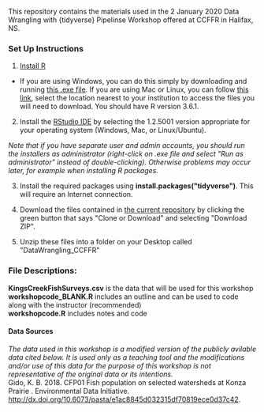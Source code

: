 This repository contains the materials used in the 2 January 2020 Data Wrangling with {tidyverse} Pipelinse Workshop offered at CCFFR in Halifax, NS.

### Set Up Instructions  

1. [Install R](https://www.r-project.org/)  
- If you are using Windows, you can do this simply by downloading and running [this .exe file](https://cran.r-project.org/bin/windows/base/release.htm). If you are using Mac or Linux, you can follow [this link](https://cran.r-project.org/mirrors.html), select the location nearest to your institution to access the files you will need to download. You should have R version 3.6.1.  

2. Install the [RStudio IDE](https://www.rstudio.com/products/rstudio/download/#download) by selecting the 1.2.5001 version appropriate for your operating system (Windows, Mac, or Linux/Ubuntu).  

*Note that if you have separate user and admin accounts, you should run the installers as administrator (right-click on .exe file and select "Run as administrator" instead of double-clicking). Otherwise problems may occur later, for example when installing R packages.*  

3. Install the required packages using **install.packages("tidyverse")**. This will require an Internet connection.    

4. Download the files contained in [the current repository](https://github.com/DanielleQuinn/DataWrangling_CCFFR) by clicking the green button that says "Clone or Download" and selecting "Download ZIP".  

5. Unzip these files into a folder on your Desktop called "DataWrangling_CCFFR"  

### File Descriptions:  
**KingsCreekFishSurveys.csv** is the data that will be used for this workshop  
**workshopcode_BLANK.R** includes an outline and can be used to code along with the instructor (recommended)  
**workshopcode.R** includes notes and code  

#### Data Sources  
*The data used in this workshop is a modified version of the publicly avilable data cited below. It is used only as a teaching tool and the modifications and/or use of this data for the purpose of this workshop is not representative of the original data or its intentions.*  
Gido, K. B. 2018. CFP01 Fish population on selected watersheds at Konza Prairie . Environmental Data Initiative. http://dx.doi.org/10.6073/pasta/e1ac8845d032315df70819ece0d37c42.
